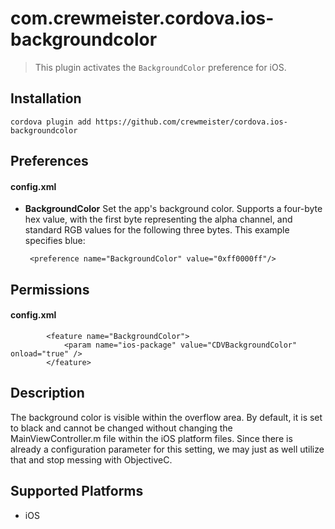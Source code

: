 # com.crewmeister.cordova.ios-backgroundcolor

> This plugin activates the `BackgroundColor` preference for iOS.


## Installation

    cordova plugin add https://github.com/crewmeister/cordova.ios-backgroundcolor


Preferences
-----------

#### config.xml

-  __BackgroundColor__ Set the app's background color. Supports a four-byte hex
   value, with the first byte representing the alpha channel, and standard RGB
   values for the following three bytes. This example specifies blue:

        <preference name="BackgroundColor" value="0xff0000ff"/>

Permissions
-----------

#### config.xml

            <feature name="BackgroundColor">
                <param name="ios-package" value="CDVBackgroundColor" onload="true" />
            </feature>


Description
-----------

The background color is visible within the overflow area. By default, it is set
to black and cannot be changed without changing the MainViewController.m file
within the iOS platform files. Since there is already a configuration parameter
for this setting, we may just as well utilize that and stop messing with
ObjectiveC.


Supported Platforms
-------------------

- iOS


